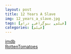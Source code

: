```yaml
---
layout: post
title: 12 Years A Slave
img: 12_years_a_slave.jpg
tags: [فیلم, بیوگرافی, درام]
categories: [فیلم]
---
```


[imdb](https://www.imdb.com/title/tt2024544/reference/)  
[RottenTomatoes](https://www.rottentomatoes.com/m/12_years_a_slave)